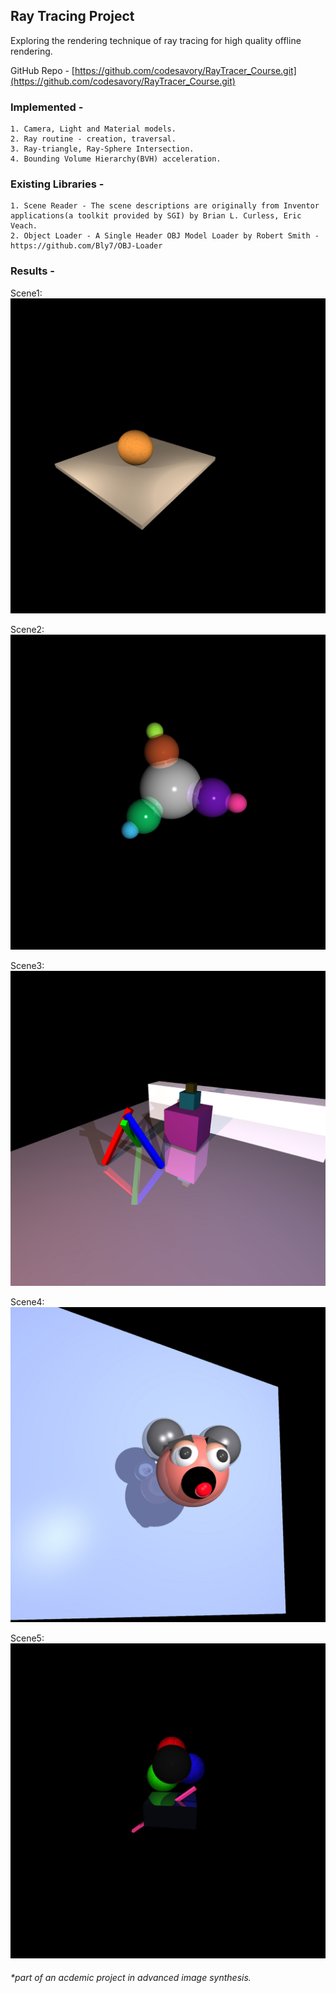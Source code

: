 ## Ray Tracing Project

Exploring the rendering technique of ray tracing for high quality offline rendering.

GitHub Repo - [https://github.com/codesavory/RayTracer_Course.git](https://github.com/codesavory/RayTracer_Course.git)

### Implemented - 
    1. Camera, Light and Material models.
    2. Ray routine - creation, traversal.
    3. Ray-triangle, Ray-Sphere Intersection.
    4. Bounding Volume Hierarchy(BVH) acceleration.

### Existing Libraries -
    1. Scene Reader - The scene descriptions are originally from Inventor applications(a toolkit provided by SGI) by Brian L. Curless, Eric Veach.
    2. Object Loader - A Single Header OBJ Model Loader by Robert Smith - https://github.com/Bly7/OBJ-Loader

### Results -
   Scene1:
  <br />
  ![Scene1](../images/raytracing/scene1_old.jpg "Scene1")
  
  Scene2:
  <br />
  ![Scene2](../images/raytracing/scene2_old.jpg "Scene2")
  
  Scene3:
  <br />
  ![Scene3](../images/raytracing/scene3_old.jpg "Scene1")
  
  Scene4:
  <br />
  ![Scene4](../images/raytracing/scene4_old.jpg "Scene1")
  
  Scene5:
  <br />
  ![Scene5](../images/raytracing/scene5_old.jpg "Scene1")
  
  ###### *part of an acdemic project in advanced image synthesis.
